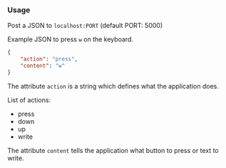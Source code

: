 ### Usage
Post a JSON to `localhost:PORT` (default PORT: 5000)

Example JSON to press `w` on the keyboard.
```json
{
    "action": "press",
    "content": "w"
}
```

The attribute `action` is a string which defines what the application does.

List of actions:
- press
- down
- up
- write

The attribute `content` tells the application what button to press or text to write.
